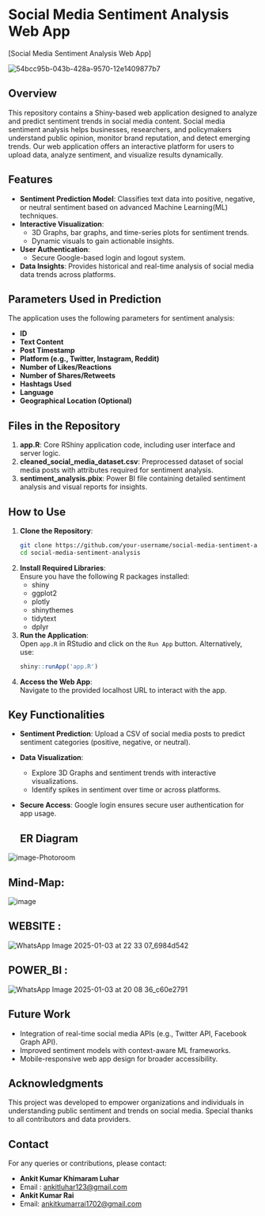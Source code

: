 
# Social Media Sentiment Analysis Web App  

[Social Media Sentiment Analysis Web App]


![54bcc95b-043b-428a-9570-12e1409877b7](https://github.com/user-attachments/assets/065a14e6-b02c-465c-89aa-55fed3451f78)

## Overview  

This repository contains a Shiny-based web application designed to analyze and predict sentiment trends in social media content. Social media sentiment analysis helps businesses, researchers, and policymakers understand public opinion, monitor brand reputation, and detect emerging trends. Our web application offers an interactive platform for users to upload data, analyze sentiment, and visualize results dynamically.  

## Features  

- **Sentiment Prediction Model**: Classifies text data into positive, negative, or neutral sentiment based on advanced Machine Learning(ML) techniques.  
- **Interactive Visualization**:  
  - 3D Graphs, bar graphs, and time-series plots for sentiment trends.  
  - Dynamic visuals to gain actionable insights.  
- **User Authentication**:  
  - Secure Google-based login and logout system.  
- **Data Insights**: Provides historical and real-time analysis of social media data trends across platforms.  

## Parameters Used in Prediction  

The application uses the following parameters for sentiment analysis:  

- **ID**   
- **Text Content**  
- **Post Timestamp**  
- **Platform (e.g., Twitter, Instagram, Reddit)**  
- **Number of Likes/Reactions**  
- **Number of Shares/Retweets**  
- **Hashtags Used**  
- **Language**  
- **Geographical Location (Optional)**  

## Files in the Repository  

1. **app.R**: Core RShiny application code, including user interface and server logic.  
2. **cleaned_social_media_dataset.csv**: Preprocessed dataset of social media posts with attributes required for sentiment analysis.  
3. **sentiment_analysis.pbix**: Power BI file containing detailed sentiment analysis and visual reports for insights.  

## How to Use  

1. **Clone the Repository**:  
   ```bash  
   git clone https://github.com/your-username/social-media-sentiment-analysis.git  
   cd social-media-sentiment-analysis  
   ```  
2. **Install Required Libraries**:  
   Ensure you have the following R packages installed:  
   - shiny  
   - ggplot2  
   - plotly  
   - shinythemes  
   - tidytext  
   - dplyr  
3. **Run the Application**:  
   Open `app.R` in RStudio and click on the `Run App` button. Alternatively, use:  
   ```R  
   shiny::runApp('app.R')  
   ```  
4. **Access the Web App**:  
   Navigate to the provided localhost URL to interact with the app.  

## Key Functionalities  

- **Sentiment Prediction**: Upload a CSV of social media posts to predict sentiment categories (positive, negative, or neutral).  
- **Data Visualization**:  
  - Explore 3D Graphs and sentiment trends with interactive visualizations.  
  - Identify spikes in sentiment over time or across platforms.  
- **Secure Access**: Google login ensures secure user authentication for app usage.

  ## ER Diagram
   
  
![image-Photoroom](https://github.com/user-attachments/assets/21941cea-2beb-41c2-a623-871977307f6e)



  ## Mind-Map:

  ![image](https://github.com/user-attachments/assets/2bc0596a-e762-4a37-87d8-e46f5c542297)

## WEBSITE :


![WhatsApp Image 2025-01-03 at 22 33 07_6984d542](https://github.com/user-attachments/assets/77340577-2f77-4888-a423-05f6d191a275)

## POWER_BI :

![WhatsApp Image 2025-01-03 at 20 08 36_c60e2791](https://github.com/user-attachments/assets/c0ac1963-f37f-494a-a5f7-43a9c6bbed90)

## Future Work  

- Integration of real-time social media APIs (e.g., Twitter API, Facebook Graph API).  
- Improved sentiment models with context-aware ML frameworks. 
- Mobile-responsive web app design for broader accessibility.  

## Acknowledgments  

This project was developed to empower organizations and individuals in understanding public sentiment and trends on social media. Special thanks to all contributors and data providers.  

## Contact  

For any queries or contributions, please contact:  
- **Ankit Kumar Khimaram Luhar**
- Email : [ankitluhar123@gmail.com](mailto:ankitluhar123@gmail.com)
- **Ankit Kumar Rai**  
- Email: [ankitkumarrai1702@gmail.com](mailto:ankitkumarrai1702@gmail.com)
